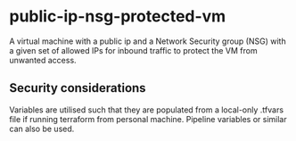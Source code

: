# public-ip-nsg-protected-vm
A virtual machine with a public ip and a Network Security group (NSG) with a given set of allowed IPs for inbound traffic to protect the VM from unwanted access.

## Security considerations 

Variables are utilised such that they are populated from a local-only .tfvars file if running terraform from personal machine. Pipeline variables or similar can also be used.